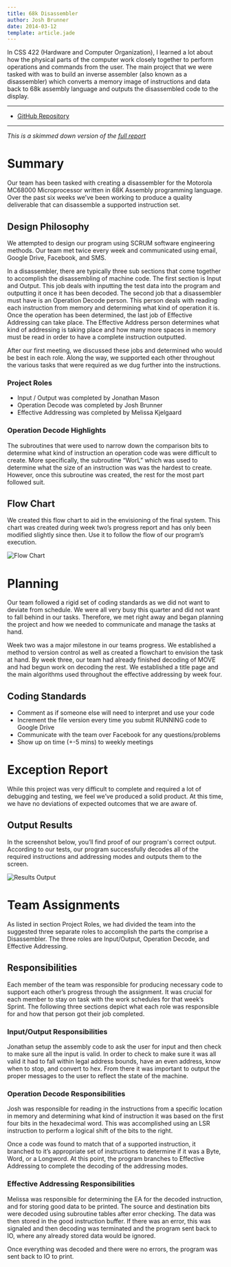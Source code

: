 ```yaml
---
title: 68k Disassembler
author: Josh Brunner
date: 2014-03-12
template: article.jade
---
```


In CSS 422 (Hardware and Computer Organization), I learned a lot about how the physical parts of the computer work closely together to perform operations and commands from the user. The main project that we were tasked with was to build an inverse assembler (also known as a disassembler) which converts a memory image of instructions and data back to 68k assembly language and outputs the disassembled code to the display.

---

* [GitHub Repository](https://github.com/brunnerjosh/68k-disassembler)

---
*This is a skimmed down version of the [full report](https://github.com/brunnerjosh/68k-disassembler/raw/master/BitCrunchers_ProjectDeliverable.pdf)*

# Summary
Our team has been tasked with creating a disassembler for the Motorola MC68000 Microprocessor written in 68K Assembly programming language. Over the past six weeks we’ve been working to produce a quality deliverable that can disassemble a supported instruction set.

## Design Philosophy
We attempted to design our program using SCRUM software engineering methods. Our team met twice every week and communicated using email, Google Drive, Facebook, and SMS.

In a disassembler, there are typically three sub sections that come together to accomplish the disassembling of machine code. The first section is Input and Output. This job deals with inputting the test data into the program and outputting it once it has been decoded. The second job that a disassembler must have is an Operation Decode person. This person deals with reading each instruction from memory and determining what kind of operation it is. Once the operation has been determined, the last job of Effective Addressing can take place. The Effective Address person determines what kind of addressing is taking place and how many more spaces in memory must be read in order to have a complete instruction outputted.

After our first meeting, we discussed these jobs and determined who would be best in each role. Along the way, we supported each other throughout the various tasks that were required as we dug further into the instructions.

### Project Roles
* Input / Output was completed by Jonathan Mason
* Operation Decode was completed by Josh Brunner
* Effective Addressing was completed by Melissa Kjelgaard

### Operation Decode Highlights
The subroutines that were used to narrow down the comparison bits to determine what kind of instruction an operation code was were difficult to create. More specifically, the subroutine “WorL” which was used to determine what the size of an instruction was was the hardest to create. However, once this subroutine was created, the rest for the most part followed suit.

## Flow Chart
We created this flow chart to aid in the envisioning of the final system. This chart was created
during week two’s progress report and has only been modified slightly since then. Use it to follow the flow of our program’s execution.

![Flow Chart](https://raw.githubusercontent.com/brunnerjosh/68k-disassembler/master/Flowchart%20v0.jpg)

# Planning
Our team followed a rigid set of coding standards as we did not want to deviate from schedule.
We were all very busy this quarter and did not want to fall behind in our tasks. Therefore, we met right away and began planning the project and how we needed to communicate and manage the tasks at hand.

Week two was a major milestone in our teams progress. We established a method to version control as well as created a flowchart to envision the task at hand. By week three, our team had already finished decoding of MOVE and had begun work on decoding the rest. We established a title page and the main algorithms used throughout the effective addressing by week four.

## Coding Standards
* Comment as if someone else will need to interpret and use your code
* Increment the file version every time you submit RUNNING code to Google Drive
* Communicate with the team over Facebook for any questions/problems
* Show up on time (+-5 mins) to weekly meetings

# Exception Report
While this project was very difficult to complete and required a lot of debugging and testing, we feel we’ve produced a solid product. At this time, we have no deviations of expected outcomes that we are aware of.

## Output Results
In the screenshot below, you’ll find proof of our program's correct output. According to our tests, our program successfully decodes all of the required instructions and addressing modes and outputs them to the screen.

![Results Output](https://raw.githubusercontent.com/brunnerjosh/68k-disassembler/master/results-output.png)

# Team Assignments
As listed in section Project Roles, we had divided the team into the suggested three separate roles to accomplish the parts the comprise a Disassembler. The three roles are Input/Output, Operation Decode, and Effective Addressing.

## Responsibilities
Each member of the team was responsible for producing necessary code to support each
other’s progress through the assignment. It was crucial for each member to stay on task with the work schedules for that week’s Sprint. The following three sections depict what each role was responsible for and how that person got their job completed.

### Input/Output Responsibilities
Jonathan setup the assembly code to ask the user for input and then check to make sure all the input is valid. In order to check to make sure it was all valid it had to fall within legal address bounds, have an even address, know when to stop, and convert to hex. From there it was important to output the proper messages to the user to reflect the state of the machine.

### Operation Decode Responsibilities
Josh was responsible for reading in the instructions from a specific location in memory and determining what kind of instruction it was based on the first four bits in the hexadecimal word. This was accomplished using an LSR instruction to perform a logical shift of the bits to the right.

Once a code was found to match that of a supported instruction, it branched to it’s appropriate set of instructions to determine if it was a Byte, Word, or a Longword. At this point, the program branches to Effective Addressing to complete the decoding of the addressing modes.

### Effective Addressing Responsibilities
Melissa was responsible for determining the EA for the decoded instruction, and for storing good data to be printed. The source and destination bits were decoded using subroutine tables after error checking. The data was then stored in the good instruction buffer. If there was an error, this was signaled and then decoding was terminated and the program sent back to IO, where any already stored data would be ignored.

Once everything was decoded and there were no errors, the program was sent back to IO to print.
